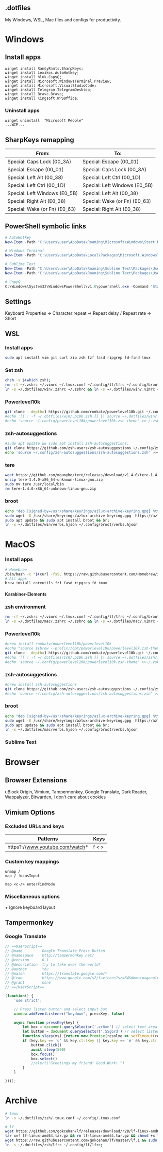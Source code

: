 ## .dotfiles

My Windows, WSL, Mac files and configs for productivity.

# Windows

## Install apps

```
winget install RandyRants.SharpKeys;
winget install Lexikos.AutoHotkey;
winget install hluk.CopyQ;
winget install Microsoft.WindowsTerminal.Preview;
winget install Microsoft.VisualStudioCode;
winget install Telegram.TelegramDesktop;
winget install Brave.Brave;
winget install Kingsoft.WPSOffice;
```

### Uninstall apps

```
winget uninstall  "Microsoft People"
...WIP...
```

## SharpKeys remapping

| From:                         | To:                           |
| ----------------------------- | ----------------------------- |
| Special: Caps Lock (00_3A)    | Special: Escape (00_01)       |
| Special: Escape (00_01)       | Special: Caps Lock (00_3A)    |
| Special: Left Alt (00_38)     | Special: Left Ctrl (00_1D)    |
| Special: Left Ctrl (00_1D)    | Special: Left Windows (E0_5B) |
| Special: Left Windows (E0_5B) | Special: Left Alt (00_38)     |
| Special: Right Alt (E0_38)    | Special: Wake (or Fn) (E0_63) |
| Special: Wake (or Fn) (E0_63) | Special: Right Alt (E0_38)    |

## PowerShell symbolic links

```PowerShell
# AutoHotkey
New-Item -Path "C:\Users\user\AppData\Roaming\Microsoft\Windows\Start Menu\Programs\Startup\ahk.ahk" -ItemType SymbolicLink -Value "\\wsl.localhost\Ubuntu\home\user\.dotfiles\win\ahk.ahk"

# Windows Terminal
New-Item -Path "C:\Users\user\AppData\Local\Packages\Microsoft.WindowsTerminal_8wekyb3d8bbwe\LocalState\settings.json" -ItemType SymbolicLink -Value "\\wsl.localhost\Ubuntu\home\user\.dotfiles\win\settings.json"

# Sublime Text
New-Item -Path "C:\Users\user\AppData\Roaming\Sublime Text\Packages\User\Default (Windows).sublime-keymap" -ItemType SymbolicLink -Value "\\wsl.localhost\Ubuntu\home\user\.dotfiles\win\Default (Windows).sublime-keymap"
New-Item -Path "C:\Users\user\AppData\Roaming\Sublime Text\Packages\User\Preferences.sublime-settings" -ItemType SymbolicLink -Value "\\wsl.localhost\Ubuntu\home\user\.dotfiles\win\Preferences.sublime-settings"

# CopyQ
C:\Windows\System32\WindowsPowerShell\v1.0\powershell.exe -Command "Start-Sleep -Seconds 10; Start-Process 'C:\Program Files (x86)\CopyQ\copyq.exe'"
```

## Settings

Keyboard Properties -> Character repeat -> Repeat delay / Repeat rate -> Short

## WSL

### Install apps

```bash
sudo apt install vim git curl zip zsh fzf fasd ripgrep fd-find tmux
```

### Set zsh

```bash
chsh -s $(which zsh);
rm -rf ~/.zshrc ~/.vimrc ~/.tmux.conf ~/.config/lf/lfrc ~/.config/broot/verbs.hjson;
ln -s ~/.dotfiles/win/.zshrc ~/.zshrc && ln -s ~/.dotfiles/win/.vimrc ~/.vimrc;
```

### Powerlevel10k

```bash
git clone --depth=1 https://github.com/romkatv/powerlevel10k.git ~/.config/powerlevel10k;
#echo '[[ ! -f ~/.dotfiles/win/.p10k.zsh ]] || source ~/.dotfiles/win/.p10k.zsh' >>~/.zshrc
#echo 'source ~/.config/powerlevel10k/powerlevel10k.zsh-theme' >>~/.zshrc
```

### zsh-autosuggestions

```bash
#sudo apt update && sudo apt install zsh-autosuggestions;
git clone https://github.com/zsh-users/zsh-autosuggestions ~/.config/zsh-autosuggestions;
echo 'source ~/.config/zsh-autosuggestions/zsh-autosuggestions.zsh' >>~/.zshrc
```

### tere

```bash
wget https://github.com/mgunyho/tere/releases/download/v1.4.0/tere-1.4.0-x86_64-unknown-linux-gnu.zip
unzip tere-1.4.0-x86_64-unknown-linux-gnu.zip
sudo mv tere /usr/local/bin
rm tere-1.4.0-x86_64-unknown-linux-gnu.zip
```

### broot

```bash
echo "deb [signed-by=/usr/share/keyrings/azlux-archive-keyring.gpg] http://packages.azlux.fr/debian/ stable main" | sudo tee /etc/apt/sources.list.d/azlux.list;
sudo wget -O /usr/share/keyrings/azlux-archive-keyring.gpg  https://azlux.fr/repo.gpg;
sudo apt update && sudo apt install broot && br;
ln -s ~/.dotfiles/win/verbs.hjson ~/.config/broot/verbs.hjson
```

# MacOS

### Install apps

```bash
# Homebrew
/bin/bash -c "$(curl -fsSL https://raw.githubusercontent.com/Homebrew/install/HEAD/install.sh)";
# All apps
brew install coreutils fzf fasd ripgrep fd tmux
```

#### Karabiner-Elements

### zsh environment

```bash
rm -rf ~/.zshrc ~/.vimrc ~/.tmux.conf ~/.config/lf/lfrc ~/.config/broot/verbs.hjson;
ln -s ~/.dotfiles/mac/.zshrc ~/.zshrc && ln -s ~/.dotfiles/mac/.vimrc ~/.vimrc;
```

### Powerlevel10k

```bash
#brew install romkatv/powerlevel10k/powerlevel10k
#echo "source $(brew --prefix)/opt/powerlevel10k/powerlevel10k.zsh-theme" >>~/.zshrc
git clone --depth=1 https://github.com/romkatv/powerlevel10k.git ~/.config/powerlevel10k;
#echo '[[ ! -f ~/.dotfiles/zsh/.p10k.zsh ]] || source ~/.dotfiles/zsh/.p10k.zsh' >>~/.zshrc
#echo 'source ~/.config/powerlevel10k/powerlevel10k.zsh-theme' >>~/.zshrc
```

### zsh-autosuggestions

```bash
#brew install zsh-autosuggestions
git clone https://github.com/zsh-users/zsh-autosuggestions ~/.config/zsh-autosuggestions;
#echo 'source ~/.config/zsh-autosuggestions/zsh-autosuggestions.zsh' >>~/.zshrc
```

### broot

```bash
echo "deb [signed-by=/usr/share/keyrings/azlux-archive-keyring.gpg] http://packages.azlux.fr/debian/ stable main" | sudo tee /etc/apt/sources.list.d/azlux.list;
sudo wget -O /usr/share/keyrings/azlux-archive-keyring.gpg  https://azlux.fr/repo.gpg;
sudo apt update && sudo apt install broot && br;
ln -s ~/.dotfiles/mac/verbs.hjson ~/.config/broot/verbs.hjson
```

### Sublime Text

# Browser

## Browser Extensions

uBlock Origin, Vimium, Tampermonkey, Google Translate, Dark Reader, Wappalyzer, Bitwarden, I don't care about cookies

## Vimium Options

### Excluded URLs and keys

| Patterns                        | Keys  |
| ------------------------------- | ----- |
| https?://www.youtube.com/watch* | f < > |

### Custom key mappings

```
unmap /
map / focusInput

map <c-/> enterFindMode
```

### Miscellaneous options

\+ Ignore keyboard layout

## Tampermonkey

### Google Translate

```JavaScript
// ==UserScript==
// @name         Google Translate Press Button
// @namespace    http://tampermonkey.net/
// @version      0.1
// @description  try to take over the world!
// @author       You
// @match        https://translate.google.com/*
// @icon         https://www.google.com/s2/favicons?sz=64&domain=google.com
// @grant        none
// ==/UserScript==

(function() {
    'use strict';

    // Press listen button and select input box
    window.addEventListener("keydown", pressKey, false)

    async function pressKey(key) {
        let box = document.querySelector('.er8xn') // select text area
        let button = document.querySelector('.SSgGrd') // select listen button
        function sleep(ms) {return new Promise(resolve => setTimeout(resolve, ms))} // timeout function to be set later
        if (key.key == 'q' && key.ctrlKey || key.key == 'й' && key.ctrlKey) { // if 'q' and 'ctrl' keypress
            button.click()
            await sleep(500)
            box.focus()
            box.select()
            //alert("Greetings my friend! Good Work! ")
        }
    }

})();
```

# Archive

```bash
# tmux
ln -s ~/.dotfiles/zsh/.tmux.conf ~/.config/.tmux.conf

# lf
wget https://github.com/gokcehan/lf/releases/download/r28/lf-linux-amd64.tar.gz -O lf-linux-amd64.tar.gz;
tar xvf lf-linux-amd64.tar.gz && rm lf-linux-amd64.tar.gz && chmod +x lf && sudo mv lf /usr/local/bin;
wget https://raw.githubusercontent.com/gokcehan/lf/master/lf.1 && sudo mv lf.1 /usr/share/man/man1/;
ln -s ~/.dotfiles/zsh/lfrc ~/.config/lf/lfrc;
```
